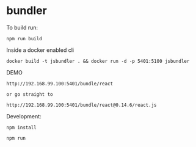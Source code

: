 # bundler

To build run:

```
npm run build 
```

Inside a docker enabled cli

```
docker build -t jsbundler . && docker run -d -p 5401:5100 jsbundler
```

DEMO

```
http://192.168.99.100:5401/bundle/react

or go straight to

http://192.168.99.100:5401/bundle/react@0.14.6/react.js
```

Development:

```
npm install

npm run
```
